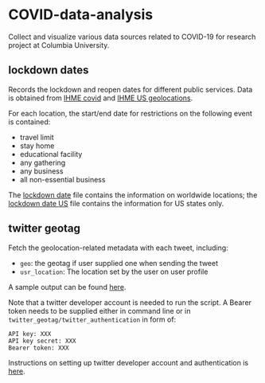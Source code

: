 # COVID-data-analysis
Collect and visualize various data sources related to COVID-19 for
research project at Columbia University.

## lockdown dates
Records the lockdown and reopen dates for different public services. Data is
obtained from [IHME covid](http://www.healthdata.org/covid/data-downloads)
and [IHME US geolocations](https://gist.github.com/Ryshackleton/42145c938f06d43cc3ddf75c3d7afd31).

For each location, the start/end date for restrictions on the following
event is contained:
- travel limit
- stay home
- educational facility
- any gathering
- any business
- all non-essential business

The [lockdown date](lockdown_dates/lockdown_date.csv) file contains the
information on worldwide locations; the [lockdown date US](lockdown_dates/lockdown_date_us.csv)
file contains the information for US states only.

## twitter geotag
Fetch the geolocation-related metadata with each tweet, including:
- `geo`: the geotag if user supplied one when sending the tweet
- `usr_location`: The location set by the user on user profile

A sample output can be found [here](twitter_geotag/sample_output.csv).

Note that a twitter developer account is needed to run the script. A Bearer token
needs to be supplied either in command line or in `twitter_geotag/twitter_authentication`
in form of:
```
API key: XXX
API key secret: XXX
Bearer token: XXX
```
Instructions on setting up twitter developer account and authentication
is [here](https://developer.twitter.com/en/docs/authentication/oauth-1-0a).
